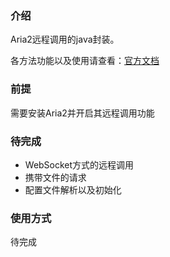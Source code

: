 ### 介绍

Aria2远程调用的java封装。

各方法功能以及使用请查看：[官方文档](https://aria2.github.io/manual/en/html/aria2c.html)

### 前提

需要安装Aria2并开启其远程调用功能

### 待完成

- WebSocket方式的远程调用
- 携带文件的请求
- 配置文件解析以及初始化


### 使用方式

待完成


